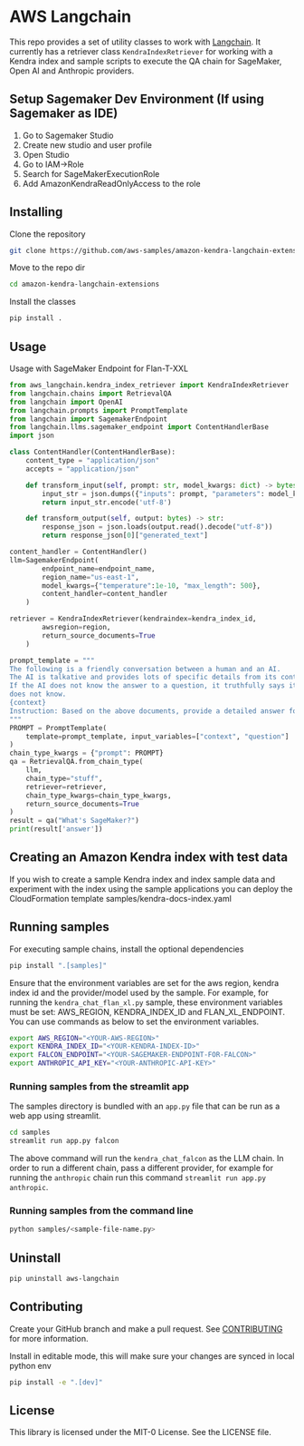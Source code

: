# AWS Langchain
This repo provides a set of utility classes to work with [Langchain](https://github.com/hwchase17/langchain/tree/master). It currently has a retriever class `KendraIndexRetriever` for working with a Kendra index and sample scripts to execute the QA chain for SageMaker, Open AI and Anthropic providers.

## Setup Sagemaker Dev Environment (If using Sagemaker as IDE)
1. Go to Sagemaker Studio
2. Create new studio and user profile
3. Open Studio
4. Go to IAM->Role
5. Search for SageMakerExecutionRole
6. Add AmazonKendraReadOnlyAccess to the role

## Installing

Clone the repository
```bash
git clone https://github.com/aws-samples/amazon-kendra-langchain-extensions.git
```

Move to the repo dir
```bash
cd amazon-kendra-langchain-extensions
```


Install the classes
```bash
pip install .
```

## Usage

Usage with SageMaker Endpoint for Flan-T-XXL
```python
from aws_langchain.kendra_index_retriever import KendraIndexRetriever
from langchain.chains import RetrievalQA
from langchain import OpenAI
from langchain.prompts import PromptTemplate
from langchain import SagemakerEndpoint
from langchain.llms.sagemaker_endpoint import ContentHandlerBase
import json

class ContentHandler(ContentHandlerBase):
    content_type = "application/json"
    accepts = "application/json"

    def transform_input(self, prompt: str, model_kwargs: dict) -> bytes:
        input_str = json.dumps({"inputs": prompt, "parameters": model_kwargs})
        return input_str.encode('utf-8')

    def transform_output(self, output: bytes) -> str:
        response_json = json.loads(output.read().decode("utf-8"))
        return response_json[0]["generated_text"]

content_handler = ContentHandler()
llm=SagemakerEndpoint(
        endpoint_name=endpoint_name,
        region_name="us-east-1", 
        model_kwargs={"temperature":1e-10, "max_length": 500},
        content_handler=content_handler
    )

retriever = KendraIndexRetriever(kendraindex=kendra_index_id,
        awsregion=region,
        return_source_documents=True
    )

prompt_template = """
The following is a friendly conversation between a human and an AI.
The AI is talkative and provides lots of specific details from its context.
If the AI does not know the answer to a question, it truthfully says it
does not know.
{context}
Instruction: Based on the above documents, provide a detailed answer for, {question} Answer "don't know" if not present in the document. Solution:
"""
PROMPT = PromptTemplate(
    template=prompt_template, input_variables=["context", "question"]
)
chain_type_kwargs = {"prompt": PROMPT}
qa = RetrievalQA.from_chain_type(
    llm,
    chain_type="stuff",
    retriever=retriever,
    chain_type_kwargs=chain_type_kwargs,
    return_source_documents=True
)
result = qa("What's SageMaker?")
print(result['answer'])

```

## Creating an Amazon Kendra index with test data
If you wish to create a sample Kendra index and index sample data and experiment with the index using the sample applications you can deploy the CloudFormation template samples/kendra-docs-index.yaml


## Running samples
For executing sample chains, install the optional dependencies
```bash
pip install ".[samples]"
```

Ensure that the environment variables are set for the aws region, kendra index id and the provider/model used by the sample.
For example, for running the `kendra_chat_flan_xl.py` sample, these environment variables must be set: AWS_REGION, KENDRA_INDEX_ID
and FLAN_XL_ENDPOINT.
You can use commands as below to set the environment variables.
```bash
export AWS_REGION="<YOUR-AWS-REGION>"
export KENDRA_INDEX_ID="<YOUR-KENDRA-INDEX-ID>"
export FALCON_ENDPOINT="<YOUR-SAGEMAKER-ENDPOINT-FOR-FALCON>"
export ANTHROPIC_API_KEY="<YOUR-ANTHROPIC-API-KEY>"
```

### Running samples from the streamlit app
The samples directory is bundled with an `app.py` file that can be run as a web app using streamlit. 
```bash
cd samples
streamlit run app.py falcon
```
The above command will run the `kendra_chat_falcon` as the LLM chain. In order to run a different chain, pass a different provider, for example for running the `anthropic` chain run this command `streamlit run app.py anthropic`.

### Running samples from the command line
```bash
python samples/<sample-file-name.py>
```

## Uninstall
```bash
pip uninstall aws-langchain
```

## Contributing
Create your GitHub branch and make a pull request.
See [CONTRIBUTING](CONTRIBUTING.md#security-issue-notifications) for more information.

Install in editable mode, this will make sure your changes are synced in local python env
```bash
pip install -e ".[dev]"
```

## License
This library is licensed under the MIT-0 License. See the LICENSE file.

